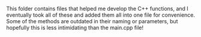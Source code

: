 This folder contains files that helped me develop the C++ functions, and I eventually took all of these and added them all into one file for convenience. Some of the methods are outdated in their naming or parameters, but hopefully this is less intimidating than the main.cpp file!
